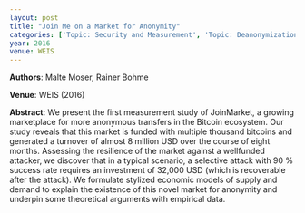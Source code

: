 ```yaml
---
layout: post
title: "Join Me on a Market for Anonymity"
categories: ['Topic: Security and Measurement', 'Topic: Deanonymization / Privacy', '2016', 'Venue: WEIS']
year: 2016
venue: WEIS
---
```

**Authors**: Malte Moser, Rainer Bohme

**Venue**: WEIS (2016)

**Abstract**: We present the first measurement study of JoinMarket, a growing marketplace for more anonymous transfers in the Bitcoin ecosystem. Our study reveals that this market is funded with multiple thousand bitcoins and generated a turnover of almost 8 million USD over the course of eight months. Assessing the resilience of the market against a wellfunded attacker, we discover that in a typical scenario, a selective attack with 90 % success rate requires an investment of 32,000 USD (which is recoverable after the attack). We formulate stylized economic models of supply and demand to explain the existence of this novel market for anonymity and underpin some theoretical arguments with empirical data.
